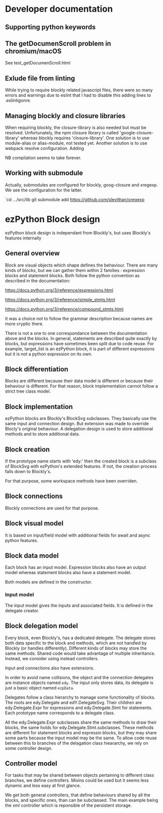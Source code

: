 # Developer documentation

## Supporting python keywords

## The getDocumenScroll problem in chromium/macOS

See test_getDocumenScroll.html

## Exlude file from linting

While trying to require blockly related javascript files, there were so many errors and warnings due to eslint that I had to disable this adding lines to .eslintigonre.

## Managing blockly and closure libraries

When requiring blockly, the closure-library is also needed but must be resolved. Unfortunately, the npm closure library is called 'google-closure-library' whereas blockly requires 'closure-library'.
One solution is to use module-alias or alias-module, not tested yet. Another solution is to use webpack resolve configuration.
Adding 

NB compilation seems to take forever.

## Working with submodule

Actually, submodules are configured for blockly, goog-closure and xregexp.
We see the configuration for the latter.

`cd .../src/lib
git submodule add https://github.com/slevithan/xregexp


# ezPython Block design

ezPython block design is independant from Blockly's,
but uses Blockly's features internally

## General overview

Block are visual objects which shape defines the behaviour.
There are many kinds of blocks, but we can gather them within 2 families : expression blocks and statement blocks.
Both follow the python convention as described in the documentation:

https://docs.python.org/3/reference/expressions.html

https://docs.python.org/3/reference/simple_stmts.html

https://docs.python.org/3/reference/compound_stmts.html

It was a choice not to follow the grammar description because names are more cryptic there.

There is not a one to one correspondance between the documentation above and the blocks. In general, statements are described quite exactly by blocks, but expressions have sometimes been split due to code reuse. For example, target_list is an ezPython block, it is part of different expressions but it is not a python expression on its own.

## Block differentiation

Blocks are different because their data model is different or because their behaviour is different. For that reason, block implementation cannot follow a strict tree class model.

## Block implementation

ezPython blocks are Blockly's BlockSvg subclasses.
They basically use the same input and connection design.
But extension was made to override Blocly's original behaviour. A delegation design is used to store additional methods and to store additional data.

## Block creation

If the prototype name starts with 'edy:' then the created block is a subclass of BlockSvg with ezPython's extended features. If not, the creation process falls down to Blockly's.

For that purpose, some workspace methods have been overriden.

## Block connections

Blockly connections are used for that purpose.

## Block visual model

It is based on input/field model with additional fields for await and async python features.

## Block data model

Each block has an input model.
Expression blocks also have an output model whereas
statement blocks also have a statement model.

Both models are defined in the constructor.

### Input model

The input model gives the inputs and associated fields.
It is defined in the delegate creator.

## Block delegation model

Every block, even Blockly's, has a dedicated delegate.
The delegate stores both data specific to the block and methods, which are not handled by Blockly (or handles differently). Different kinds of blocks may store the same methods. Shared code would take advantage of multiple inheritance. Instead, we consider using instead controllers.

Input and connections also have extensions.

In order to avoid name collisions, the object and the connection delegates are instance objects named `edy`.
The input only stores data, its delegate is just a basic object named `ezpData`.

Delegates follow a class hierarchy to manage some functionality of blocks. The roots are edy.Delegate and edY.DelegateSvg. Their children are edy.Delegate.Expr for expressions and edy.Delegate.Stmt for statements. Each prototype name corresponds to a delegate class.

All the edy.Delegate.Expr subclasses share the same methods to draw their blocks, the same holds for edy.Delegate.Stmt.subclasses. These methods are different for statement blocks and expressin blocks, but they may share some parts because the input model may be the same.
To allow code reuse between this to branches of the delagation class hieararchy, we rely on some controller design.

## Controller model

For tasks that may be shared between objects pertaining to different class branches, we define controllers.
Mixins could be used but it seems less dynamic and less easy at first glance.

We get both general controllers, that define behaviours shared by all the blocks, and specific ones, than can be subclassed. The main example being the xml controller which is reponsible of the persistent storage.

